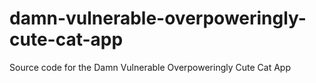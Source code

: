 # damn-vulnerable-overpoweringly-cute-cat-app
Source code for the Damn Vulnerable Overpoweringly Cute Cat App
